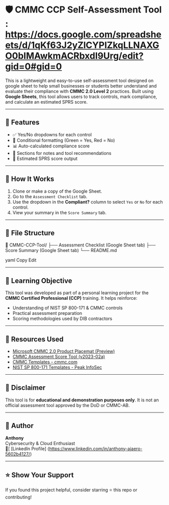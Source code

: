 # 🛡️ CMMC CCP Self-Assessment Tool : https://docs.google.com/spreadsheets/d/1qKf63J2yZlCYPIZkqLLNAXGO0bIMAwkmACRbxdI9Urg/edit?gid=0#gid=0

This is a lightweight and easy-to-use self-assessment tool designed on google sheet to help small businesses or students better understand and evaluate their compliance with **CMMC 2.0 Level 2** practices. Built using **Google Sheets**, this tool allows users to track controls, mark compliance, and calculate an estimated SPRS score.

---

## 📌 Features

- ✅ Yes/No dropdowns for each control
- 🎨 Conditional formatting (Green = Yes, Red = No)
- 📊 Auto-calculated compliance score
- 📝 Sections for notes and tool recommendations
- 🧮 Estimated SPRS score output

---

## 🧰 How It Works

1. Clone or make a copy of the Google Sheet.
2. Go to the `Assessment Checklist` tab.
3. Use the dropdown in the **Compliant?** column to select `Yes` or `No` for each control.
4. View your summary in the `Score Summary` tab.

---

## 📂 File Structure

📁 CMMC-CCP-Tool/
├── Assessment Checklist (Google Sheet tab)
├── Score Summary (Google Sheet tab)
└── README.md

yaml
Copy
Edit

---

## 🧠 Learning Objective

This tool was developed as part of a personal learning project for the **CMMC Certified Professional (CCP)** training. It helps reinforce:

- Understanding of NIST SP 800-171 & CMMC controls
- Practical assessment preparation
- Scoring methodologies used by DIB contractors

---

## 📎 Resources Used

- [Microsoft CMMC 2.0 Product Placemat (Preview)](https://app.box.com/s/zojx4msyfgi3cirgieqrnx0x8sz3mky9/file/1597460980762)
- [CMMC Assessment Score Tool (v2023-02a)](https://cmmcinfo.org/mp-files/v2023-02a-far-and-above-and-nist-sp-800-171-self-assessment-dod-score-tool.xlsx/)
- [CMMC Templates - cmmc.com](https://www.cmmc.com/resources)
- [NIST SP 800-171 Templates - Peak InfoSec](https://www.peakinfosec.com/)

---

## 🚧 Disclaimer

This tool is for **educational and demonstration purposes only**. It is not an official assessment tool approved by the DoD or CMMC-AB.

---

## 🙋 Author

**Anthony**  
Cybersecurity & Cloud Enthusiast  
🔗[ [LinkedIn Profile] (https://www.linkedin.com/in/anthony-ajaero-5602b4127/)

---

## ⭐️ Show Your Support

If you found this project helpful, consider starring ⭐ this repo or contributing!


